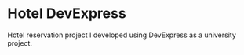 # Hotel DevExpress

Hotel reservation project I developed using DevExpress as a university project.
